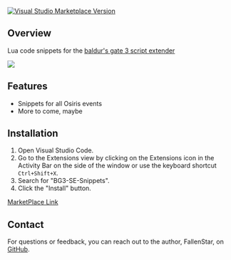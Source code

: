 [![Visual Studio Marketplace Version](https://img.shields.io/visual-studio-marketplace/v/FallenStar.replacewithgoodname.svg)](https://marketplace.visualstudio.com/items?itemName=FallenStar.replacewithlinklater)

## Overview

Lua code snippets for the [baldur's gate 3 script extender](https://github.com/Norbyte/bg3se)

![](https://github.com/FallenStar08/bg3-se-snippets/blob/master/.resources/BG3-Snippets-Demo.gif)


## Features

- Snippets for all Osiris events
- More to come, maybe

## Installation

1. Open Visual Studio Code.
2. Go to the Extensions view by clicking on the Extensions icon in the Activity Bar on the side of the window or use the keyboard shortcut `Ctrl+Shift+X`.
3. Search for "BG3-SE-Snippets".
4. Click the "Install" button.

[MarketPlace Link](https://marketplace.visualstudio.com/items?itemName=FallenStar.replacewithlinklater)

## Contact

For questions or feedback, you can reach out to the author, FallenStar, on [GitHub](https://github.com/FallenStar08).